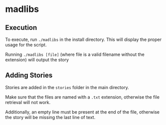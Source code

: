 madlibs
=======

## Execution

To execute, run `./madlibs` in the install directory. This will display the proper usage for the script.

Running `./madlibs [file]` (where file is a valid filename without the extension) will output the story

## Adding Stories

Stories are added in the `stories` folder in the main directory.

Make sure that the files are named with a `.txt` extension, otherwise the file retrieval will not work.

Additionally, an empty line must be present at the end of the file, otherwise the story will be missing the last line of text.